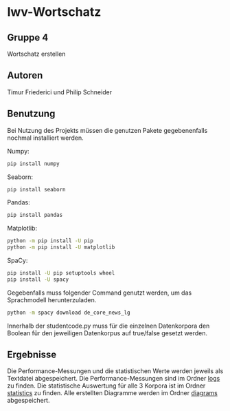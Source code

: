 # Iwv-Wortschatz
## Gruppe 4 
Wortschatz erstellen
## Autoren 
Timur Friederici und Philip Schneider
## Benutzung 
Bei Nutzung des Projekts müssen die genutzen Pakete gegebenenfalls nochmal installiert werden.

Numpy:
```bash
pip install numpy
```
Seaborn:
```bash
pip install seaborn
```
Pandas:
```bash
pip install pandas
```
Matplotlib:
```bash
python -m pip install -U pip
python -m pip install -U matplotlib
```
SpaCy:
```bash
pip install -U pip setuptools wheel
pip install -U spacy
```

Gegebenfalls muss folgender Command genutzt werden, um das Sprachmodell herunterzuladen. 
```bash
python -m spacy download de_core_news_lg
```

Innerhalb der studentcode.py muss für die einzelnen Datenkorpora den Boolean für den jeweiligen Datenkorpus auf true/false gesetzt werden. 

## Ergebnisse
Die Performance-Messungen und die statistischen Werte werden jeweils als Textdatei abgespeichert. Die Performance-Messungen
sind im Ordner [logs](./IWV_studentProject/logs/log.txt) zu finden. Die statistische Auswertung für alle 3 Korpora ist im Ordner [statistics](./IWV_studentProject/statistics/results.txt)
zu finden. Alle erstellten Diagramme werden im Ordner [diagrams](./IWV_studentProject/diagrams) abgespeichert.
